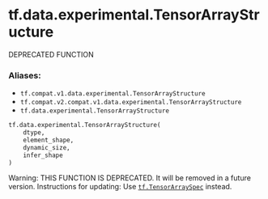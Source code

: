 <div itemscope itemtype="http://developers.google.com/ReferenceObject">
<meta itemprop="name" content="tf.data.experimental.TensorArrayStructure" />
<meta itemprop="path" content="Stable" />
</div>

# tf.data.experimental.TensorArrayStructure

DEPRECATED FUNCTION

### Aliases:

* `tf.compat.v1.data.experimental.TensorArrayStructure`
* `tf.compat.v2.compat.v1.data.experimental.TensorArrayStructure`
* `tf.data.experimental.TensorArrayStructure`

``` python
tf.data.experimental.TensorArrayStructure(
    dtype,
    element_shape,
    dynamic_size,
    infer_shape
)
```

<!-- Placeholder for "Used in" -->

Warning: THIS FUNCTION IS DEPRECATED. It will be removed in a future version.
Instructions for updating:
Use <a href="../../../tf/TensorArraySpec.md"><code>tf.TensorArraySpec</code></a> instead.